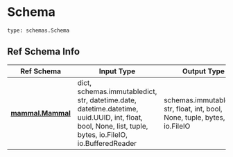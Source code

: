 # Schema
```
type: schemas.Schema
```

## Ref Schema Info
Ref Schema | Input Type | Output Type
---------- | ---------- | -----------
[**mammal.Mammal**](../../../../../../../components/schema/mammal.md) | dict, schemas.immutabledict, str, datetime.date, datetime.datetime, uuid.UUID, int, float, bool, None, list, tuple, bytes, io.FileIO, io.BufferedReader | schemas.immutabledict, str, float, int, bool, None, tuple, bytes, io.FileIO
